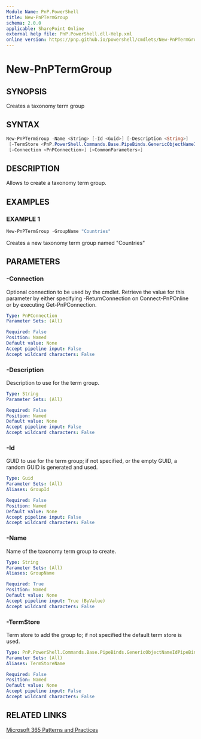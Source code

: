 ```yaml
---
Module Name: PnP.PowerShell
title: New-PnPTermGroup
schema: 2.0.0
applicable: SharePoint Online
external help file: PnP.PowerShell.dll-Help.xml
online version: https://pnp.github.io/powershell/cmdlets/New-PnPTermGroup.html
---
```

 
# New-PnPTermGroup

## SYNOPSIS
Creates a taxonomy term group

## SYNTAX

```powershell
New-PnPTermGroup -Name <String> [-Id <Guid>] [-Description <String>]
 [-TermStore <PnP.PowerShell.Commands.Base.PipeBinds.GenericObjectNameIdPipeBind`1[Microsoft.SharePoint.Client.Taxonomy.TermStore]>]
 [-Connection <PnPConnection>] [<CommonParameters>]
```

## DESCRIPTION

Allows to create a taxonomy term group.

## EXAMPLES

### EXAMPLE 1
```powershell
New-PnPTermGroup -GroupName "Countries"
```

Creates a new taxonomy term group named "Countries"

## PARAMETERS

### -Connection
Optional connection to be used by the cmdlet. Retrieve the value for this parameter by either specifying -ReturnConnection on Connect-PnPOnline or by executing Get-PnPConnection.

```yaml
Type: PnPConnection
Parameter Sets: (All)

Required: False
Position: Named
Default value: None
Accept pipeline input: False
Accept wildcard characters: False
```

### -Description
Description to use for the term group.

```yaml
Type: String
Parameter Sets: (All)

Required: False
Position: Named
Default value: None
Accept pipeline input: False
Accept wildcard characters: False
```

### -Id
GUID to use for the term group; if not specified, or the empty GUID, a random GUID is generated and used.

```yaml
Type: Guid
Parameter Sets: (All)
Aliases: GroupId

Required: False
Position: Named
Default value: None
Accept pipeline input: False
Accept wildcard characters: False
```

### -Name
Name of the taxonomy term group to create.

```yaml
Type: String
Parameter Sets: (All)
Aliases: GroupName

Required: True
Position: Named
Default value: None
Accept pipeline input: True (ByValue)
Accept wildcard characters: False
```

### -TermStore
Term store to add the group to; if not specified the default term store is used.

```yaml
Type: PnP.PowerShell.Commands.Base.PipeBinds.GenericObjectNameIdPipeBind`1[Microsoft.SharePoint.Client.Taxonomy.TermStore]
Parameter Sets: (All)
Aliases: TermStoreName

Required: False
Position: Named
Default value: None
Accept pipeline input: False
Accept wildcard characters: False
```

## RELATED LINKS

[Microsoft 365 Patterns and Practices](https://aka.ms/m365pnp)

